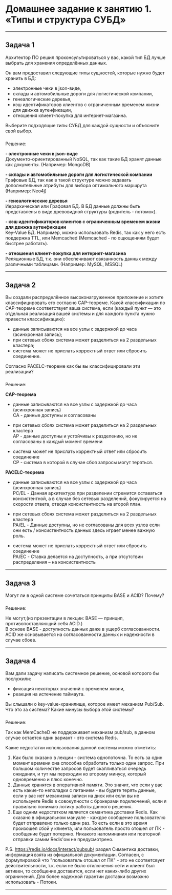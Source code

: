 # Домашнее задание к занятию 1. «Типы и структура СУБД»

***
## Задача 1

Архитектор ПО решил проконсультироваться у вас, какой тип БД 
лучше выбрать для хранения определённых данных.

Он вам предоставил следующие типы сущностей, которые нужно будет хранить в БД:

- электронные чеки в json-виде,
- склады и автомобильные дороги для логистической компании,
- генеалогические деревья,
- кэш идентификаторов клиентов с ограниченным временем жизни для движка аутенфикации,
- отношения клиент-покупка для интернет-магазина.

Выберите подходящие типы СУБД для каждой сущности и объясните свой выбор.

###

Решение:

**- электронные чеки в json-виде**  
Документо-ориентированный NoSQL, так как такие БД хранят данные как документы. (Например: MongoDB)

**- склады и автомобильные дороги для логистической компании**  
Графовые БД, так как в такой структуре можно задавать дополнительные атрибуты для выбора оптимального маршрута (Например: Neo4j)

**- генеалогические деревья**  
Иерархическая или Графовая БД. В БД данные должны быть представлены в виде древовидной структуры (родитель - потомок). 

**- кэш идентификаторов клиентов с ограниченным временем жизни для движка аутенфикации**  
Key-Value БД. Например, можно использовать Redis, так как у него есть поддержка TTL, или Memcached (Memcached - по ощющениям будет быстрее работать).

**- отношения клиент-покупка для интернет-магазина**  
Реляционные БД, т.к. они обеспечивают связанность данных между различными таблицами. (Например: MySQL, MSSQL)

***
## Задача 2

Вы создали распределённое высоконагруженное приложение и хотите классифицировать его согласно 
CAP-теореме. Какой классификации по CAP-теореме соответствует ваша система, если 
(каждый пункт — это отдельная реализация вашей системы и для каждого пункта нужно привести классификацию):

- данные записываются на все узлы с задержкой до часа (асинхронная запись);
- при сетевых сбоях система может разделиться на 2 раздельных кластера;
- система может не прислать корректный ответ или сбросить соединение.

Согласно PACELC-теореме как бы вы классифицировали эти реализации?

###

Решение:

**CAP-теорема**
- данные записываются на все узлы с задержкой до часа (асинхронная запись)  
CA - данные доступны и согласованы

- при сетевых сбоях система может разделиться на 2 раздельных кластера  
AP - данные доступны и устойчивы к разделению, но не согласованы в каждый момент времени

- система может не прислать корректный ответ или сбросить соединение  
CP - система в которой в случае сбоя запросы могут теряться.

**PACELC-теорема**
- данные записываются на все узлы с задержкой до часа (асинхронная запись)  
PC/EL - Данная архитектура при разделении стремится оставаться консистентной, а в случае без сетевых разделений, фокусируется на скорости ответа, отводя консистентность на второй план.

- при сетевых сбоях система может разделиться на 2 раздельных кластера  
PA/EL - Данные доступны, но не согласованы для всех узлов если они есть / консистентность данных здесь играет менее важную роль.

- система может не прислать корректный ответ или сбросить соединение  
PA/EC - Ставка делается на доступность, а при отсутствии распределения – на консистентность

***
## Задача 3

Могут ли в одной системе сочетаться принципы BASE и ACID? Почему?

###

Решение:

Не могут,(из презентации в лекции: BASE — принцип, противопоставляющий себя ACID.)   
В основе BASE - доступность данных даже в ущерб согласованности.  
ACID же основывается на согласованности данных и надежности в случае сбоев.

***
## Задача 4

Вам дали задачу написать системное решение, основой которого бы послужили:

- фиксация некоторых значений с временем жизни,
- реакция на истечение таймаута.

Вы слышали о key-value-хранилище, которое имеет механизм Pub/Sub. 
Что это за система? Какие минусы выбора этой системы?

###

Решение:

Так как MemCacheD не поддерживает механизм pub/sub, в данном случае остается один вариант - это система Redis.

Какие недостатки использования данной системы можно отметить:

1. Как было сказано в лекции - система однопоточна. То есть за один момент времени она способна обработать только один запрос. При большом количестве запросов будет скапливаться очередь ожидания, и тут мы переходим ко второму минусу, который одновременно и плюс конечно.
2. Данные хранятся в оперативной памяти. Это значит, что если у вас есть какие-то неполадки с питанием - вы будете терять данные, если у вас нет механизма записи на диск или если вы не используете Redis в совокупности с брокерами подключений, если я правильно понимаю логику работы данного решения.
3. Еще одним недостатком является семантика доставки Redis. Как сказано в официальном мануале - каждое сообщение пользователю будет отправлено только один раз. То есть если в это время произошел сбой у клиента, или пользователь просто отошел от ПК - сообщение будет потеряно. Никакого напоминания или повторной отправки самим Redis'ом не предусмотрено.

P.S. https://redis.io/docs/interact/pubsub/ раздел Симантика доставки, информация взята из официальной документации. Согласен, с формулировкой что "пользователь отошел от ПК" - это не соответсвует действительности, т.к. если не было отключения сети и клиент был активен, то сообщение доставится, если нет каких-либо других ограничений. Для более надежной гарантии доставки возможно использовать - Потоки.

***
